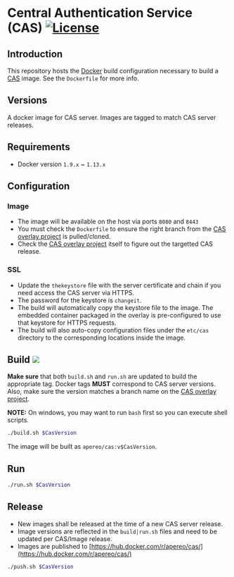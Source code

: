 # Central Authentication Service (CAS) [![License](https://img.shields.io/hexpm/l/plug.svg)](https://github.com/Jasig/cas/blob/master/LICENSE)

## Introduction

This repository hosts the [Docker](https://www.docker.com/) build configuration necessary to build a [CAS](https://github.com/apereo/cas) image. 
See the `Dockerfile` for more info. 

## Versions

A docker image for CAS server. Images are tagged to match CAS server releases.

## Requirements

* Docker version `1.9.x` ~ `1.13.x`

## Configuration

### Image

* The image will be available on the host via ports `8080` and `8443`
* You must check the `Dockerfile` to ensure the right branch from the [CAS overlay project](https://github.com/apereo/cas-overlay-template) is pulled/cloned.
* Check the [CAS overlay project](https://github.com/apereo/cas-overlay-template) itself to figure out the targetted CAS release.

### SSL

* Update the `thekeystore` file with the server certificate and chain if you need access the CAS server via HTTPS. 
* The password for the keystore is `changeit`.
* The build will automatically copy the keystore file to the image. The embedded container packaged in the overlay is pre-configured to use that keystore for HTTPS requests.
* The build will also auto-copy configuration files under the `etc/cas` directory to the corresponding locations inside the image.

## Build [![](https://badge.imagelayers.io/apereo/cas:latest.svg)](https://imagelayers.io/?images=apereo/cas:latest 'apereo cas')

**Make sure** that both `build.sh` and `run.sh` are updated to build the appropriate tag. Docker tags **MUST** correspond
to CAS server versions. Also, make sure the version matches a branch name on the [CAS overlay project](https://github.com/apereo/cas-overlay-template/branches).

**NOTE:** On windows, you may want to run `bash` first so you can execute shell scripts.

```bash
./build.sh $CasVersion
```

The image will be built as `apereo/cas:v$CasVersion`.

## Run

```bash
./run.sh $CasVersion
```

## Release

* New images shall be released at the time of a new CAS server release.
* Image versions are reflected in the `build|run.sh` files and need to be updated per CAS/Image release.
* Images are published to [https://hub.docker.com/r/apereo/cas/](https://hub.docker.com/r/apereo/cas/)

```bash
./push.sh $CasVersion
```
